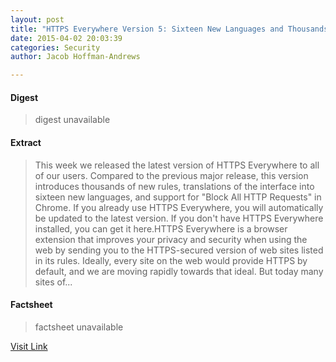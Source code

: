 ```yaml
---
layout: post
title: "HTTPS Everywhere Version 5: Sixteen New Languages and Thousands of New Rules"
date: 2015-04-02 20:03:39
categories: Security
author: Jacob Hoffman-Andrews

---
```



#### Digest
>digest unavailable

#### Extract
>This week we released the latest version of HTTPS Everywhere to all of our users. Compared to the previous major release, this version introduces thousands of new rules, translations of the interface into sixteen new languages, and support for "Block All HTTP Requests" in Chrome. If you already use HTTPS Everywhere, you will automatically be updated to the latest version. If you don't have HTTPS Everywhere installed, you can get it here.HTTPS Everywhere is a browser extension that improves your privacy and security when using the web by sending you to the HTTPS-secured version of web sites listed in its rules. Ideally, every site on the web would provide HTTPS by default, and we are moving rapidly towards that ideal. But today many sites of...

#### Factsheet
>factsheet unavailable

[Visit Link](https://www.eff.org/deeplinks/2015/03/https-everywhere-version-5-sixteen-new-languages-and-thousands-new-rules)


